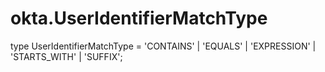 # okta.UserIdentifierMatchType

type UserIdentifierMatchType = 'CONTAINS' | 'EQUALS' | 'EXPRESSION' | 'STARTS_WITH' | 'SUFFIX';

